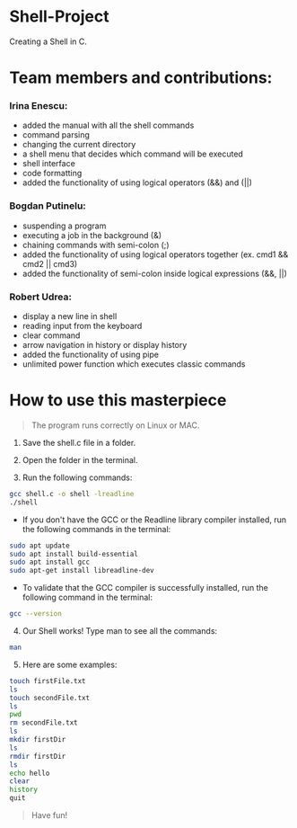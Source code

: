 # Shell-Project
Creating a Shell in C.

# Team members and contributions:
### Irina Enescu:
- added the manual with all the shell commands
- command parsing 
- changing the current directory
- a shell menu that decides which command will be executed
- shell interface 
- code formatting
- added the functionality of using logical operators (&&) and (||)

### Bogdan Putinelu:
- suspending a program
- executing a job in the background (&)
- chaining commands with semi-colon (;)
- added the functionality of using logical operators together (ex. cmd1 && cmd2 || cmd3)
- added the functionality of semi-colon inside logical expressions (&&, ||)

### Robert Udrea:
- display a new line in shell
- reading input from the keyboard
- clear command 
- arrow navigation in history or display history
- added the functionality of using pipe
- unlimited power function which executes classic commands

# How to use this masterpiece
> The program runs correctly on Linux or MAC.
1. Save the shell.c file in a folder.

2. Open the folder in the terminal.

3. Run the following commands:
```sh
gcc shell.c -o shell -lreadline
./shell
```
- If you don't have the GCC or the Readline library compiler installed, run the following commands in the terminal:
```sh
sudo apt update
sudo apt install build-essential
sudo apt install gcc
sudo apt-get install libreadline-dev
```
- To validate that the GCC compiler is successfully installed, run the following command in the terminal:
```sh
gcc --version
```

4. Our Shell works! Type man to see all the commands:
```sh
man
```

5. Here are some examples:
```sh
touch firstFile.txt
ls
touch secondFile.txt
ls
pwd
rm secondFile.txt
ls
mkdir firstDir
ls
rmdir firstDir
ls
echo hello
clear
history
quit
```
> Have fun!
